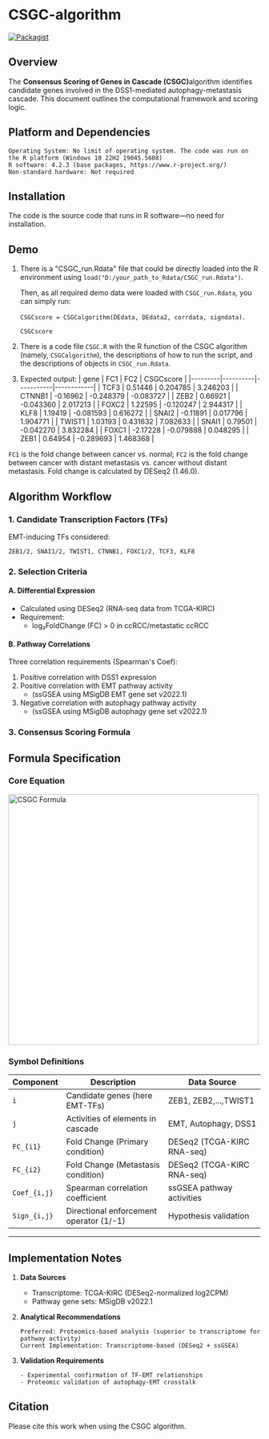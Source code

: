# CSGC-algorithm
[![Packagist](https://img.shields.io/packagist/l/doctrine/orm.svg)](https://github.com/JingSonglab/CSGC-algorithm/blob/main/LICENSE "OVERVIEW MIT license")
## Overview
The ​**Consensus Scoring of Genes in Cascade (CSGC)**​ algorithm identifies candidate genes involved in the DSS1-mediated autophagy-metastasis cascade. This document outlines the computational framework and scoring logic.

## Platform and Dependencies
   ```plaintext
   Operating System: No limit of operating system. The code was run on the R platform (Windows 10 22H2 19045.5608)
   R software: 4.2.3 (base packages, https://www.r-project.org/)
   Non-standard hardware: Not required
   ```

## Installation
The code is the source code that runs in R software—no need for installation.

## Demo
1. There is a "CSGC_run.Rdata" file that could be directly loaded into the R environment using `load("D:/your_path_to_Rdata/CSGC_run.Rdata")`.

   Then, as all required demo data were loaded with `CSGC_run.Rdata`, you can simply run:

   `CSGCscore = CSGCalgorithm(DEdata, DEdata2, corrdata, signdata)`.

   `CSGCscore`

3. There is a code file `CSGC.R` with the R function of the CSGC algorithm (namely, `CSGCalgorithm`), the descriptions of how to run the script, and the descriptions of objects in `CSGC_run.Rdata`.

4. Expected output:
   | gene    |       FC1 |        FC2 | CSGCscore  |
   |---------|----------|-----------|------------|
   | TCF3    |  0.51446 |  0.204785 |  3.246203  |
   | CTNNB1  | -0.16962 | -0.248379 | -0.083727  |
   | ZEB2    |  0.66921 | -0.043360 |  2.017213  |
   | FOXC2   |  1.22595 | -0.120247 |  2.944317  |
   | KLF8    |  1.19419 | -0.081593 |  0.616272  |
   | SNAI2   | -0.11891 |  0.017796 |  1.904771  |
   | TWIST1  |  1.03193 |  0.431632 |  7.082633  |
   | SNAI1   |  0.79501 | -0.042270 |  3.832284  |
   | FOXC1   | -2.17228 | -0.079888 |  0.048295  |
   | ZEB1    |  0.64954 | -0.289693 |  1.468368  |

 `FC1` is the fold change between cancer vs. normal; `FC2` is the fold change between cancer with distant metastasis vs. cancer without distant metastasis.
 Fold change is calculated by DESeq2 (1.46.0).
   
## Algorithm Workflow

### 1. Candidate Transcription Factors (TFs)
EMT-inducing TFs considered:
```plaintext
ZEB1/2, SNAI1/2, TWIST1, CTNNB1, FOXC1/2, TCF3, KLF8
```

### 2. Selection Criteria
#### A. Differential Expression
- Calculated using DESeq2 (RNA-seq data from TCGA-KIRC)
- Requirement: 
  - log₂FoldChange (FC) > 0 in ccRCC/metastatic ccRCC

#### B. Pathway Correlations
Three correlation requirements (Spearman's Coef):
1. Positive correlation with DSS1 expression
2. Positive correlation with EMT pathway activity 
   - (ssGSEA using MSigDB EMT gene set v2022.1)
3. Negative correlation with autophagy pathway activity
   - (ssGSEA using MSigDB autophagy gene set v2022.1)

### 3. Consensus Scoring Formula
## Formula Specification
### Core Equation
<img src="https://latex.codecogs.com/svg.image?CSGC_i&space;=&space;(FC_{i1}&space;&plus;&space;FC_{i2})&space;\times&space;\sum_{n}^{j_1}&space;(Coef_{i,j}&space;\times&space;Sign_{i,j})" title="CSGC Formula" width="500"/>

### Symbol Definitions
| Component     | Description                                  | Data Source               |
|---------------|----------------------------------------------|---------------------------|
| `i`           | Candidate genes (here EMT-TFs)               | ZEB1, ZEB2,...,TWIST1     |
| `j`           | Activities of elements in cascade            | EMT, Autophagy, DSS1      |
| `FC_{i1}`     | Fold Change (Primary condition)              | DESeq2 (TCGA-KIRC RNA-seq)|
| `FC_{i2}`     | Fold Change (Metastasis condition)           | DESeq2 (TCGA-KIRC RNA-seq)|
| `Coef_{i,j}`  | Spearman correlation coefficient             | ssGSEA pathway activities |
| `Sign_{i,j}`  | Directional enforcement operator (1/-1)      | Hypothesis validation     |

---


## Implementation Notes
1. ​**Data Sources**
   - Transcriptome: TCGA-KIRC (DESeq2-normalized log2CPM)
   - Pathway gene sets: MSigDB v2022.1

2. ​**Analytical Recommendations**
   ```plaintext
   Preferred: Proteomics-based analysis (superior to transcriptome for pathway activity)
   Current Implementation: Transcriptome-based (DESeq2 + ssGSEA)
   ```

3. ​**Validation Requirements**
   ```plaintext
   - Experimental confirmation of TF-EMT relationships
   - Proteomic validation of autophagy-EMT crosstalk
   ```



## Citation
Please cite this work when using the CSGC algorithm. 
